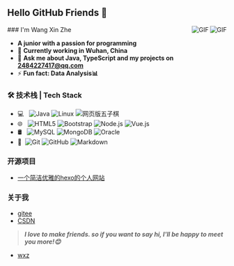 
## Hello GitHub Friends 👋

<img align="right" alt="GIF" src="https://raw.githubusercontent.com/JoeyBling/JoeyBling/master/pic/pusheencode.gif" />
<img align="right" alt="GIF" src="https://camo.githubusercontent.com/e8bf302ba71b9e211029fb7c25a4de1c68b89022ea172f12a5d3e392ded54d74/68747470733a2f2f63646e2e6a7364656c6976722e6e65742f67682f616e7a686979752d632f616e7a686979752d632f6173736574732f6769746875622d636f6e747269627574696f6e2d677269642d736e616b652e737667" />
### I'm Wang Xin Zhe

-  **A junior with a passion for programming**
- 🌱 **Currently working in Wuhan, China**
- 💬 **Ask me about Java, TypeScript and my projects on [2484227417@qq.com](mailto:2484227417@qq.com)**
- ⚡ **Fun fact: Data Analysis📊**

### 🛠 技术栈 | Tech Stack

- 💻 &#160; ![Java](https://img.shields.io/badge/-Java-333333?style=flat&logo=Java&logoColor=007396)
![Linux](https://img.shields.io/badge/-Linux-333333?style=flat&logo=Linux&logoColor=FCC624)
![网页版五子棋](https://img.shields.io/badge/-网页版五子棋-333333?style=flat&logo=payoneer&logoColor=FF4800)
- 🌐 &#160; ![HTML5](https://img.shields.io/badge/-HTML5-333333?style=flat&logo=HTML5)
![Bootstrap](https://img.shields.io/badge/-Bootstrap-333333?style=flat&logo=bootstrap&logoColor=563D7C)
![Node.js](https://img.shields.io/badge/-Node.js-333333?style=flat&logo=node.js)
![Vue.js](https://img.shields.io/badge/-VueJS-333333?style=flat&logo=Vue.js)
- 🛢 &#160; ![MySQL](https://img.shields.io/badge/-MySQL-333333?style=flat&logo=mysql)
![MongoDB](https://img.shields.io/badge/-MongoDB-333333?style=flat&logo=mongodb)
![Oracle](https://img.shields.io/badge/-Oracle-333333?style=flat&logo=Oracle)
- 🔧 &#160;![Git](https://img.shields.io/badge/-Git-333333?style=flat&logo=git)
![GitHub](https://img.shields.io/badge/-GitHub-333333?style=flat&logo=github)
![Markdown](https://img.shields.io/badge/-Markdown-333333?style=flat&logo=markdown)

### 开源项目

- [一个简洁优雅的hexo的个人网站](https://demo.wxz666.icu/)



### 关于我
- [gitee](https://gitee.com/bitewang/)
- [CSDN](https://blog.csdn.net/weixin_59796310?spm=1000.2115.3001.5343)

> ***I love to make friends. so if you want to say hi, I'll be happy to meet you more!😊***

- [wxz](https://github.com/wangxinzhe18/)


